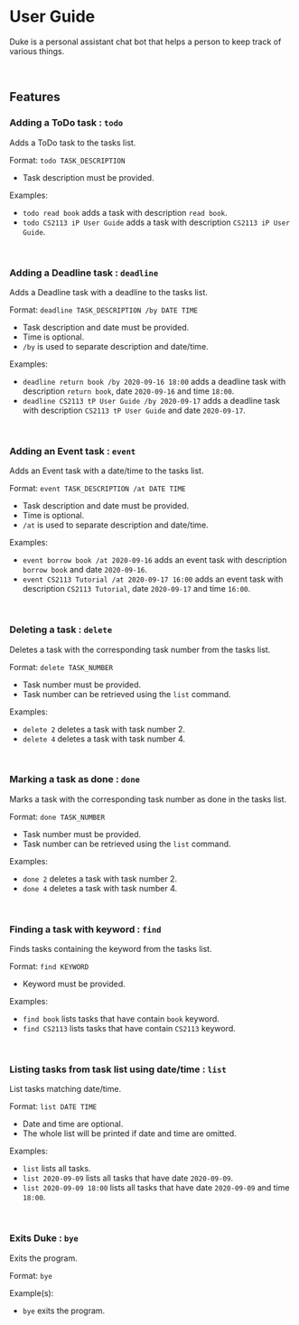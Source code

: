 # User Guide
Duke is a personal assistant chat bot that helps a person to keep track of various things.

<br>

## Features

### Adding a ToDo task : `todo`
Adds a ToDo task to the tasks list.

Format: `todo TASK_DESCRIPTION`
* Task description must be provided.

Examples:
* `todo read book` adds a task with description `read book`.
* `todo CS2113 iP User Guide` adds a task with description `CS2113 iP User Guide`.

<br>

### Adding a Deadline task : `deadline`
Adds a Deadline task with a deadline to the tasks list.

Format: `deadline TASK_DESCRIPTION /by DATE TIME`
* Task description and date must be provided.
* Time is optional.
* `/by` is used to separate description and date/time.

Examples:
* `deadline return book /by 2020-09-16 18:00` adds a deadline task with description `return book`, date `2020-09-16` and time `18:00`.
* `deadline CS2113 tP User Guide /by 2020-09-17` adds a deadline task with description `CS2113 tP User Guide` and date `2020-09-17`.

<br>

### Adding an Event task : `event`
Adds an Event task with a date/time to the tasks list.

Format: `event TASK_DESCRIPTION /at DATE TIME`
* Task description and date must be provided.
* Time is optional.
* `/at` is used to separate description and date/time.

Examples:
* `event borrow book /at 2020-09-16` adds an event task with description `borrow book` and date `2020-09-16`.
* `event CS2113 Tutorial /at 2020-09-17 16:00` adds an event task with description `CS2113 Tutorial`, date `2020-09-17` and time `16:00`.

<br>

### Deleting a task : `delete`
Deletes a task with the corresponding task number from the tasks list.

Format: `delete TASK_NUMBER`
* Task number must be provided.
* Task number can be retrieved using the `list` command.

Examples:
* `delete 2` deletes a task with task number 2.
* `delete 4` deletes a task with task number 4.

<br>

### Marking a task as done : `done`
Marks a task with the corresponding task number as done in the tasks list.

Format: `done TASK_NUMBER`
* Task number must be provided.
* Task number can be retrieved using the `list` command.

Examples:
* `done 2` deletes a task with task number 2.
* `done 4` deletes a task with task number 4.

<br>

### Finding a task with keyword : `find`
Finds tasks containing the keyword from the tasks list.

Format: `find KEYWORD`
* Keyword must be provided.

Examples:
* `find book` lists tasks that have contain `book` keyword.
* `find CS2113` lists tasks that have contain `CS2113` keyword.

<br>

### Listing tasks from task list using date/time : `list`
List tasks matching date/time.

Format: `list DATE TIME`
* Date and time are optional.
* The whole list will be printed if date and time are omitted.

Examples:
* `list` lists all tasks.
* `list 2020-09-09` lists all tasks that have date `2020-09-09`.
* `list 2020-09-09 18:00` lists all tasks that have date `2020-09-09` and time `18:00`.

<br>

### Exits Duke : `bye`
Exits the program.

Format: `bye`

Example(s):
* `bye` exits the program.